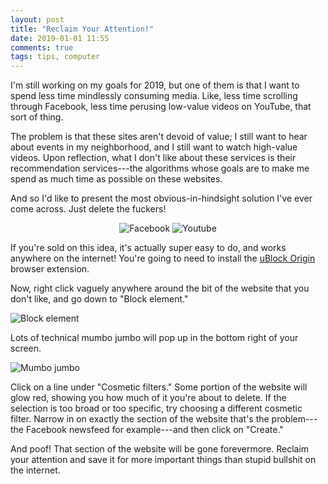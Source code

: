 ```yaml
---
layout: post
title: "Reclaim Your Attention!"
date: 2019-01-01 11:55
comments: true
tags: tips, computer
---
```


I'm still working on my goals for 2019, but one of them is that I want to spend
less time mindlessly consuming media. Like, less time scrolling through
Facebook, less time perusing low-value videos on YouTube, that sort of thing.

The problem is that these sites aren't devoid of value; I still want to hear
about events in my neighborhood, and I still want to watch high-value videos.
Upon reflection, what I don't like about these services is their recommendation
services---the algorithms whose goals are to make me spend as much time as
possible on these websites.

And so I'd like to present the most obvious-in-hindsight solution I've ever come
across. Just delete the fuckers!

<center>
<img src="/images/filtering/facebook.png" alt="Facebook" />

<img src="/images/filtering/youtube.png" alt="Youtube" />
</center>

If you're sold on this idea, it's actually super easy to do, and works anywhere
on the internet! You're going to need to install the [uBlock
Origin](https://github.com/gorhill/uBlock) browser extension.

Now, right click vaguely anywhere around the bit of the website that you don't
like, and go down to "Block element."

<img src="/images/filtering/block.png" alt="Block element" />

Lots of technical mumbo jumbo will pop up in the bottom right of your screen.

<img src="/images/filtering/mumbojumbo.png" alt="Mumbo jumbo" />

Click on a line under "Cosmetic filters." Some portion of the website will glow
red, showing you how much of it you're about to delete. If the selection is too
broad or too specific, try choosing a different cosmetic filter. Narrow in on
exactly the section of the website that's the problem---the Facebook newsfeed
for example---and then click on "Create."

And poof! That section of the website will be gone forevermore. Reclaim your
attention and save it for more important things than stupid bullshit on the
internet.

